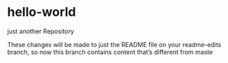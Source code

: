 # hello-world
just another  Repository

These changes will be made to just the README file on your readme-edits branch, so now this branch contains content that’s different from maste
